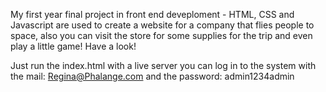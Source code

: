 My first year final project in front end deveploment - HTML, CSS and Javascript are used to create a website for a company that flies people to space, also you can visit the store for some supplies for the trip and even play a little game!
Have a look!

Just run the index.html with a live server
you can log in to the system with the mail: Regina@Phalange.com and the password: admin1234admin
